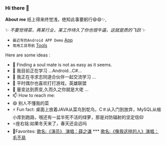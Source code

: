 ### Hi there 👋


**About me** 纸上得来终觉浅，绝知此事要躬行😄😄✨,

✨ _不要觉得菜，再某行业，某工作待久了你也很牛逼，这就是质的飞跃_ ✨

- `最近写的Android APP Demo` [App](https://github.com/naiop/The) 
- `常用工具导航` [Tools](https://naiop.github.io/mindex/indextools.html)


Here are some ideas :

- 🔭 Finding a soul mate is not as easy as it seems. 
- 🌱 我目前正在学习 ...Android...C#...
- 👯 我正在寻求志同道合伙伴一起交流学习 ...
- 🤔 平时偶尔也喜欢打打游戏，英雄联盟
- 💬 量变达到质变,久而久之你就是大佬 ...
- 📫 How to reach me: 
- 😄 别人不懂我的菜
- ⚡ Fun fact: 桌面上放着JAVA从菜鸟到鸵鸟，C＃从入门到放弃，MySQL从缩小库到跑路，哦还有一盆半死不活的绿萝，那是对防辐射的坚定信仰
- ⭐座右铭:如果冬天来了，春天还会远吗
- 🎵Favorites: [歌名:《演员》 演唱：薛之谦](https://music.163.com/#/song?id=32507038) *** [歌名:《像我这样的人》演唱：毛不易](https://music.163.com/#/song?id=569213220)

